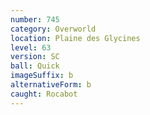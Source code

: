 ```yaml
---
number: 745
category: Overworld
location: Plaine des Glycines
level: 63
version: SC
ball: Quick
imageSuffix: b
alternativeForm: b
caught: Rocabot
---
```

